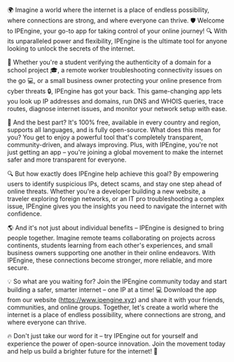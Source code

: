 🌍 Imagine a world where the internet is a place of endless possibility, where connections are strong, and where everyone can thrive. 🛡️ Welcome to IPEngine, your go-to app for taking control of your online journey! 🔍 With its unparalleled power and flexibility, IPEngine is the ultimate tool for anyone looking to unlock the secrets of the internet.

📡 Whether you're a student verifying the authenticity of a domain for a school project 🎓, a remote worker troubleshooting connectivity issues on the go 💻, or a small business owner protecting your online presence from cyber threats 🔒, IPEngine has got your back. This game-changing app lets you look up IP addresses and domains, run DNS and WHOIS queries, trace routes, diagnose internet issues, and monitor your network setup with ease.

🚀 And the best part? It's 100% free, available in every country and region, supports all languages, and is fully open-source. What does this mean for you? You get to enjoy a powerful tool that's completely transparent, community-driven, and always improving. Plus, with IPEngine, you're not just getting an app – you're joining a global movement to make the internet safer and more transparent for everyone.

🔍 But how exactly does IPEngine help achieve this goal? By empowering users to identify suspicious IPs, detect scams, and stay one step ahead of online threats. Whether you're a developer building a new website, a traveler exploring foreign networks, or an IT pro troubleshooting a complex issue, IPEngine gives you the insights you need to navigate the internet with confidence.

🌎 And it's not just about individual benefits – IPEngine is designed to bring people together. Imagine remote teams collaborating on projects across continents, students learning from each other's experiences, and small business owners supporting one another in their online endeavors. With IPEngine, these connections become stronger, more reliable, and more secure.

💡 So what are you waiting for? Join the IPEngine community today and start building a safer, smarter internet – one IP at a time! 💻 Download the app from our website (https://www.ipengine.xyz) and share it with your friends, communities, and online groups. Together, let's create a world where the internet is a place of endless possibility, where connections are strong, and where everyone can thrive.

🔥 Don't just take our word for it – try IPEngine out for yourself and experience the power of open-source innovation. Join the movement today and help us build a brighter future for the internet! 🌟